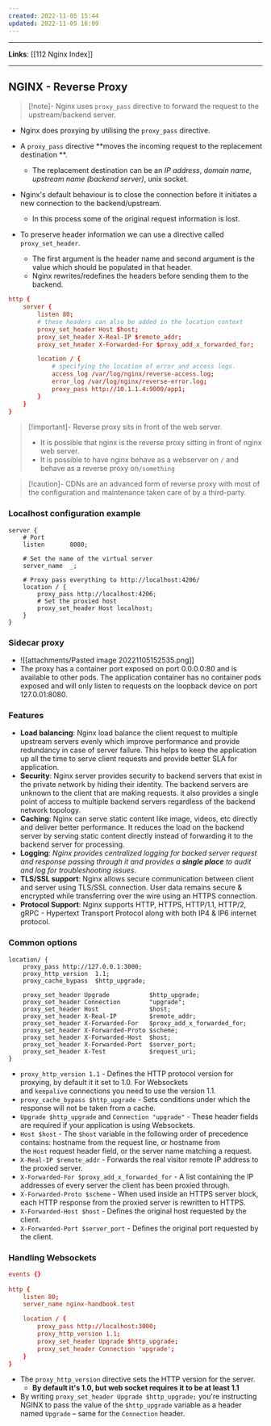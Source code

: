 ```yaml
---
created: 2022-11-05 15:44
updated: 2022-11-05 16:09
---
```

---
**Links**: [[112 Nginx Index]]

---
## NGINX - Reverse Proxy
> [!note]- Nginx uses `proxy_pass` directive to forward the request to the upstream/backend server.

- Nginx does proxying by utilising the `proxy_pass` directive.
- A `proxy_pass` directive **moves the incoming request to the replacement destination **. 
	- The replacement destination can be an *IP address*, *domain name*, *upstream name (backend server)*, unix socket.

- Nginx's default behaviour is to close the connection before it initiates a new connection to the backend/upstream.
	- In this process some of the original request information is lost.
- To preserve header information we can use a directive called `proxy_set_header`.
	- The first argument is the header name and second argument is the value which should be populated in that header.
	- Nginx rewrites/redefines the headers before sending them to the backend.

```nginx.conf
http {
	server {
		listen 80;
		# these headers can also be added in the location context
		proxy_set_header Host $host;
		proxy_set_header X-Real-IP $remote_addr;
		proxy_set_header X-Forwarded-For $proxy_add_x_forwarded_for;

		location / {
			# specifying the location of error and access logs.
			access_log /var/log/nginx/reverse-access.log;  
			error_log /var/log/nginx/reverse-error.log;
			proxy_pass http://10.1.1.4:9000/app1;
		}
	}
}
```

> [!important]- Reverse proxy sits in front of the web server.
> - It is possible that nginx is the reverse proxy sitting in front of nginx web server.
> - It is possible to have nginx behave as a webserver on `/` and behave as a reverse proxy on`/something` 

> [!caution]- CDNs are an advanced form of reverse proxy with most of the configuration and maintenance taken care of by a third-party.

### Localhost configuration example
```
server {
    # Port
    listen       8080;

    # Set the name of the virtual server
    server_name  _;

    # Proxy pass everything to http://localhost:4206/
    location / {
        proxy_pass http://localhost:4206;
        # Set the proxied host
        proxy_set_header Host localhost;
    }
}
```

### Sidecar proxy
- ![[attachments/Pasted image 20221105152535.png]]
- The proxy has a container port exposed on port 0.0.0.0:80 and is available to other pods. The application container has no container pods exposed and will only listen to requests on the loopback device on port 127.0.01:8080.

### Features
- **Load balancing**: Nginx load balance the client request to multiple upstream servers evenly which improve performance and provide redundancy in case of server failure. This helps to keep the application up all the time to serve client requests and provide better SLA for application.
- **Security**: Nginx server provides security to backend servers that exist in the private network by hiding their identity. The backend servers are unknown to the client that are making requests. it also provides a single point of access to multiple backend servers regardless of the backend network topology.
- **Caching**: Nginx can serve static content like image, videos, etc directly and deliver better performance. It reduces the load on the backend server by serving static content directly instead of forwarding it to the backend server for processing.
- **Logging**: *Nginx provides centralized logging for backed server request and response passing through it and provides a **single place** to audit and log for troubleshooting issues*.
- **TLS/SSL support**: Nginx allows secure communication between client and server using TLS/SSL connection. User data remains secure & encrypted while transferring over the wire using an HTTPS connection.
- **Protocol Support**: Nginx supports HTTP, HTTPS, HTTP/1.1, HTTP/2, gRPC - Hypertext Transport Protocol along with both IP4 & IP6 internet protocol.

### Common options
```
location/ {
	proxy_pass http://127.0.0.1:3000;
	proxy_http_version  1.1;
	proxy_cache_bypass  $http_upgrade;
	
	proxy_set_header Upgrade           $http_upgrade;
	proxy_set_header Connection        "upgrade";
	proxy_set_header Host              $host;
	proxy_set_header X-Real-IP         $remote_addr;
	proxy_set_header X-Forwarded-For   $proxy_add_x_forwarded_for;
	proxy_set_header X-Forwarded-Proto $scheme;
	proxy_set_header X-Forwarded-Host  $host;
	proxy_set_header X-Forwarded-Port  $server_port;
	proxy_set_header X-Test            $request_uri;
}
```

-   `proxy_http_version 1.1` - Defines the HTTP protocol version for proxying, by default it it set to 1.0. For Websockets and `keepalive` connections you need to use the version 1.1.
-   `proxy_cache_bypass $http_upgrade` - Sets conditions under which the response will not be taken from a cache.
-   `Upgrade $http_upgrade` and `Connection "upgrade"` - These header fields are required if your application is using Websockets.
-   `Host $host` - The `$host` variable in the following order of precedence contains: hostname from the request line, or hostname from the `Host` request header field, or the server name matching a request.
-   `X-Real-IP $remote_addr` - Forwards the real visitor remote IP address to the proxied server.
-   `X-Forwarded-For $proxy_add_x_forwarded_for` - A list containing the IP addresses of every server the client has been proxied through.
-   `X-Forwarded-Proto $scheme` - When used inside an HTTPS server block, each HTTP response from the proxied server is rewritten to HTTPS.
-   `X-Forwarded-Host $host` - Defines the original host requested by the client.
-   `X-Forwarded-Port $server_port` - Defines the original port requested by the client.

### Handling Websockets
```nginx.conf
events {}
  
http {
    listen 80;
    server_name nginx-handbook.test

    location / {
        proxy_pass http://localhost:3000;
        proxy_http_version 1.1;
        proxy_set_header Upgrade $http_upgrade;
        proxy_set_header Connection 'upgrade';
    }
}
```
- The `proxy_http_version` directive sets the HTTP version for the server. 
	- **By default it's 1.0, but web socket requires it to be at least 1.1**
- By writing `proxy_set_header Upgrade $http_upgrade;` you're instructing NGINX to pass the value of the `$http_upgrade` variable as a header named `Upgrade` – same for the `Connection` header.